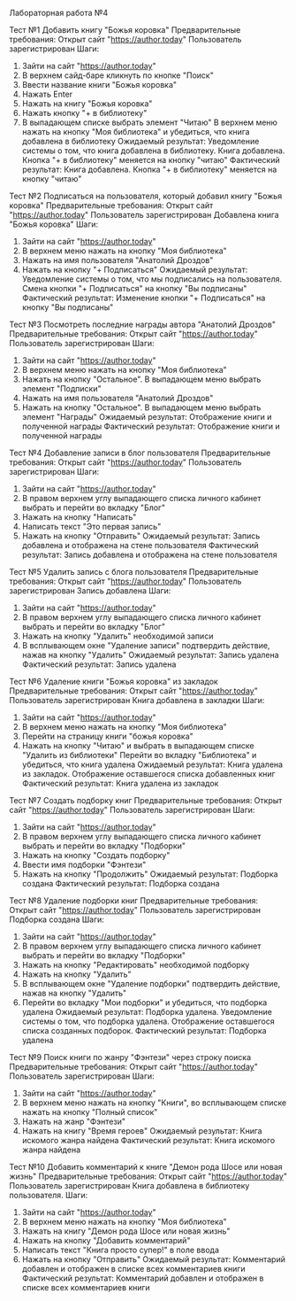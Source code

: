 Лабораторная работа №4

Тест №1 Добавить книгу "Божья коровка" 
Предварительные требования:
  Открыт сайт "https://author.today"
  Пользователь зарегистрирован
Шаги:
1) Зайти на сайт "https://author.today"
2) В верхнем сайд-баре кликнуть по кнопке "Поиск"
3) Ввести название книги "Божья коровка"
4) Нажать Enter
5) Нажать на книгу "Божья коровка"
6) Нажать кнопку "+ в библиотеку"
7) В выпадающем списке выбрать элемент "Читаю"
  В верхнем меню нажать на кнопку "Моя библиотека" и убедиться, что книга добавлена в библиотеку
  Ожидаемый результат: Уведомление системы о том, что книга добавлена в библиотеку. Книга добавлена. Кнопка "+ в библиотеку" меняется на кнопку "читаю"
  Фактический результат: Книга добавлена. Кнопка "+ в библиотеку" меняется на кнопку "читаю"


Тест №2 Подписаться на пользователя, который добавил книгу "Божья коровка" 
Предварительные требования:
  Открыт сайт "https://author.today"
  Пользователь зарегистрирован
  Добавлена книга "Божья коровка"
Шаги:
1) Зайти на сайт "https://author.today"
2) В верхнем меню нажать на кнопку "Моя библиотека"
3) Нажать на имя пользователя "Анатолий Дроздов"
4) Нажать на кнопку "+ Подписаться"
  Ожидаемый результат: Уведомление системы о том, что мы подписались на пользователя. Смена кнопки "+ Подписаться" на кнопку "Вы подписаны"
  Фактический результат: Изменение кнопки "+ Подписаться" на кнопку "Вы подписаны"


Тест №3 Посмотреть последние награды автора "Анатолий Дроздов"
Предварительные требования:
  Открыт сайт "https://author.today"
  Пользователь зарегистрирован
Шаги:
1) Зайти на сайт "https://author.today"
2) В верхнем меню нажать на кнопку "Моя библиотека"
3) Нажать на кнопку "Остальное". В выпадающем меню выбрать элемент "Подписки"
4) Нажать на имя пользователя "Анатолий Дроздов"
5) Нажать на кнопку "Остальное". В выпадающем меню выбрать элемент "Награды"
  Ожидаемый результат: Отображение книги и полученной награды
  Фактический результат: Отображение книги и полученной награды


Тест №4 Добавление записи в блог пользователя
Предварительные требования:
  Открыт сайт "https://author.today"
  Пользователь зарегистрирован
Шаги:
1) Зайти на сайт "https://author.today"
2) В правом верхнем углу выпадающего списка личного кабинет выбрать и перейти во вкладку "Блог"
3) Нажать на кнопку "Написать"
4) Написать текст "Это первая запись"
5) Нажать на кнопку "Отправить"
  Ожидаемый результат: Запись добавлена и отображена на стене пользователя
  Фактический результат: Запись добавлена и отображена на стене пользователя


Тест №5 Удалить запись с блога пользователя
Предварительные требования:
  Открыт сайт "https://author.today"
  Пользователь зарегистрирован
  Запись добавлена
Шаги:
1) Зайти на сайт "https://author.today"
2) В правом верхнем углу выпадающего списка личного кабинет выбрать и перейти во вкладку "Блог"
3) Нажать на кнопку "Удалить" необходимой записи
4) В всплывающем окне "Удаление записи" подтвердить действие, нажав на кнопку "Удалить"
  Ожидаемый результат: Запись удалена
  Фактический результат: Запись удалена


Тест №6 Удаление книги "Божья коровка" из закладок
Предварительные требования:
  Открыт сайт "https://author.today"
  Пользователь зарегистрирован
  Книга добавлена в закладки
Шаги:
1) Зайти на сайт "https://author.today"
2) В верхнем меню нажать на кнопку "Моя библиотека"
3) Перейти на страницу книги "божья коровка"
4) Нажать на кнопку "Читаю" и выбрать в выпадающем списке "Удалить из библиотеки"
  Перейти во вкладку "Библиотека" и убедиться, что книга удалена
  Ожидаемый результат: Книга удалена из закладок. Отображение оставшегося списка добавленных книг
  Фактический результат: Книга удалена из закладок


Тест №7 Создать подборку книг
Предварительные требования:
  Открыт сайт "https://author.today"
  Пользователь зарегистрирован
Шаги:
1) Зайти на сайт "https://author.today"
2) В правом верхнем углу выпадающего списка личного кабинет выбрать и перейти во вкладку "Подборки"
3) Нажать на кнопку "Создать подборку"
4) Ввести имя подборки "Фэнтези"
5) Нажать на кнопку "Продолжить"
  Ожидаемый результат: Подборка создана
  Фактический результат: Подборка создана


Тест №8 Удаление подборки книг
Предварительные требования:
  Открыт сайт "https://author.today"
  Пользователь зарегистрирован
  Подборка создана
Шаги:
1) Зайти на сайт "https://author.today"
2) В правом верхнем углу выпадающего списка личного кабинет выбрать и перейти во вкладку "Подборки"
3) Нажать на кнопку "Редактировать" необходимой подборку
4) Нажать на кнопку "Удалить"
5) В всплывающем окне "Удаление подборки" подтвердить действие, нажав на кнопку "Удалить"
6) Перейти во вкладку "Мои подборки" и убедиться, что подборка удалена
  Ожидаемый результат: Подборка удалена. Уведомление системы о том, что подборка удалена. Отображение оставшегося списка созданных подборок.
  Фактический результат: Подборка удалена


Тест №9 Поиск книги по жанру "Фэнтези" через строку поиска
Предварительные требования:
  Открыт сайт "https://author.today"
  Пользователь зарегистрирован
Шаги:
1) Зайти на сайт "https://author.today"
2) В верхнем меню нажать на кнопку "Книги", во всплывающем списке нажать на кнопку "Полный список"
3) Нажать на жанр "Фэнтези"
4) Нажать на книгу "Время героев"
  Ожидаемый результат: Книга искомого жанра найдена
  Фактический результат: Книга искомого жанра найдена


Тест №10 Добавить комментарий к книге "Демон рода Шосе или новая жизнь"
Предварительные требования:
  Открыт сайт "https://author.today"
  Пользователь зарегистрирован
  Книга добавлена в библиотеку пользователя.
Шаги:
1) Зайти на сайт "https://author.today"
2) В верхнем меню нажать на кнопку "Моя библиотека"
3) Нажать на книгу "Демон рода Шосе или новая жизнь"
4) Нажать на кнопку "Добавить комментарий"
5) Написать текст "Книга просто супер!" в поле ввода
6) Нажать на кнопку "Отправить"
  Ожидаемый результат: Комментарий добавлен и отображен в списке всех комментариев книги
  Фактический результат: Комментарий добавлен и отображен в списке всех комментариев книги
